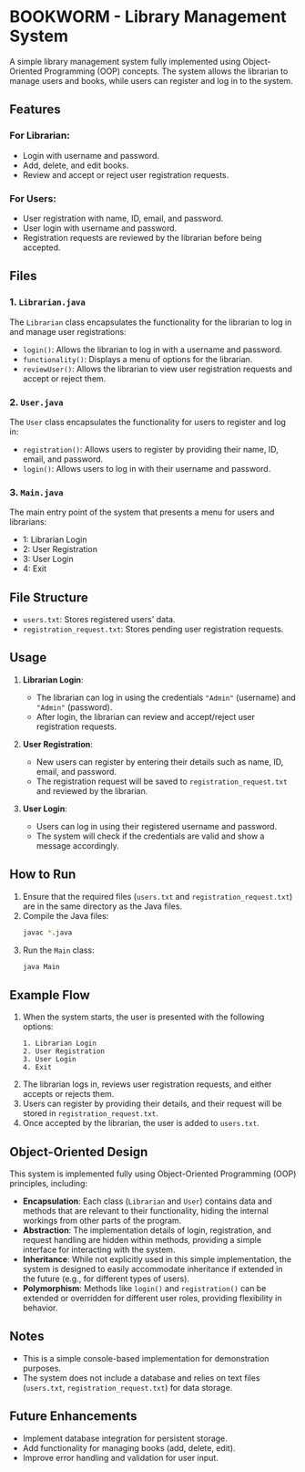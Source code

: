 # BOOKWORM - Library Management System

A simple library management system fully implemented using Object-Oriented Programming (OOP) concepts. The system allows the librarian to manage users and books, while users can register and log in to the system.

## Features

### For Librarian:
- Login with username and password.
- Add, delete, and edit books.
- Review and accept or reject user registration requests.

### For Users:
- User registration with name, ID, email, and password.
- User login with username and password.
- Registration requests are reviewed by the librarian before being accepted.

## Files

### 1. `Librarian.java`
The `Librarian` class encapsulates the functionality for the librarian to log in and manage user registrations:
- `login()`: Allows the librarian to log in with a username and password.
- `functionality()`: Displays a menu of options for the librarian.
- `reviewUser()`: Allows the librarian to view user registration requests and accept or reject them.

### 2. `User.java`
The `User` class encapsulates the functionality for users to register and log in:
- `registration()`: Allows users to register by providing their name, ID, email, and password.
- `login()`: Allows users to log in with their username and password.

### 3. `Main.java`
The main entry point of the system that presents a menu for users and librarians:
- 1: Librarian Login
- 2: User Registration
- 3: User Login
- 4: Exit

## File Structure

- `users.txt`: Stores registered users' data.
- `registration_request.txt`: Stores pending user registration requests.
  
## Usage

1. **Librarian Login**:
   - The librarian can log in using the credentials `"Admin"` (username) and `"Admin"` (password).
   - After login, the librarian can review and accept/reject user registration requests.

2. **User Registration**:
   - New users can register by entering their details such as name, ID, email, and password.
   - The registration request will be saved to `registration_request.txt` and reviewed by the librarian.

3. **User Login**:
   - Users can log in using their registered username and password.
   - The system will check if the credentials are valid and show a message accordingly.

## How to Run

1. Ensure that the required files (`users.txt` and `registration_request.txt`) are in the same directory as the Java files.
2. Compile the Java files:
    ```bash
    javac *.java
    ```
3. Run the `Main` class:
    ```bash
    java Main
    ```

## Example Flow

1. When the system starts, the user is presented with the following options:
    ```
    1. Librarian Login
    2. User Registration
    3. User Login
    4. Exit
    ```
2. The librarian logs in, reviews user registration requests, and either accepts or rejects them.
3. Users can register by providing their details, and their request will be stored in `registration_request.txt`.
4. Once accepted by the librarian, the user is added to `users.txt`.

## Object-Oriented Design

This system is implemented fully using Object-Oriented Programming (OOP) principles, including:

- **Encapsulation**: Each class (`Librarian` and `User`) contains data and methods that are relevant to their functionality, hiding the internal workings from other parts of the program.
- **Abstraction**: The implementation details of login, registration, and request handling are hidden within methods, providing a simple interface for interacting with the system.
- **Inheritance**: While not explicitly used in this simple implementation, the system is designed to easily accommodate inheritance if extended in the future (e.g., for different types of users).
- **Polymorphism**: Methods like `login()` and `registration()` can be extended or overridden for different user roles, providing flexibility in behavior.

## Notes
- This is a simple console-based implementation for demonstration purposes.
- The system does not include a database and relies on text files (`users.txt`, `registration_request.txt`) for data storage.

## Future Enhancements
- Implement database integration for persistent storage.
- Add functionality for managing books (add, delete, edit).
- Improve error handling and validation for user input.

